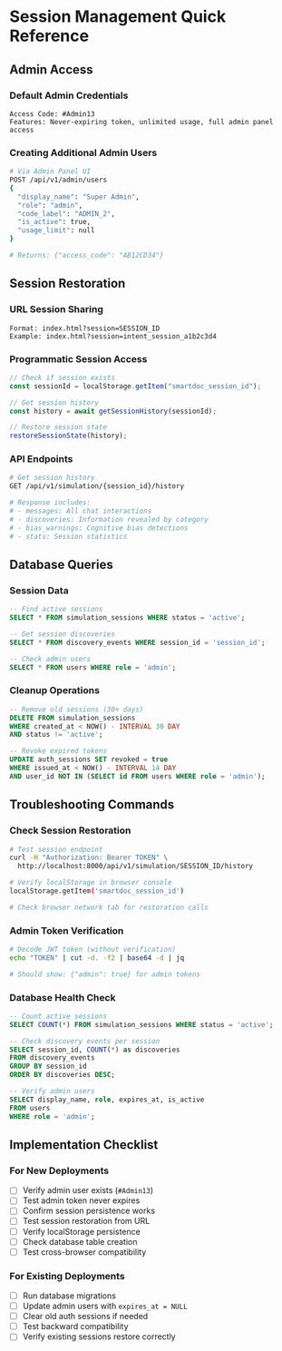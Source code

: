 # Session Management Quick Reference

## Admin Access

### Default Admin Credentials

```
Access Code: #Admin13
Features: Never-expiring token, unlimited usage, full admin panel access
```

### Creating Additional Admin Users

```bash
# Via Admin Panel UI
POST /api/v1/admin/users
{
  "display_name": "Super Admin",
  "role": "admin",
  "code_label": "ADMIN_2",
  "is_active": true,
  "usage_limit": null
}

# Returns: {"access_code": "AB12CD34"}
```

## Session Restoration

### URL Session Sharing

```
Format: index.html?session=SESSION_ID
Example: index.html?session=intent_session_a1b2c3d4
```

### Programmatic Session Access

```javascript
// Check if session exists
const sessionId = localStorage.getItem("smartdoc_session_id");

// Get session history
const history = await getSessionHistory(sessionId);

// Restore session state
restoreSessionState(history);
```

### API Endpoints

```bash
# Get session history
GET /api/v1/simulation/{session_id}/history

# Response includes:
# - messages: All chat interactions
# - discoveries: Information revealed by category
# - bias_warnings: Cognitive bias detections
# - stats: Session statistics
```

## Database Queries

### Session Data

```sql
-- Find active sessions
SELECT * FROM simulation_sessions WHERE status = 'active';

-- Get session discoveries
SELECT * FROM discovery_events WHERE session_id = 'session_id';

-- Check admin users
SELECT * FROM users WHERE role = 'admin';
```

### Cleanup Operations

```sql
-- Remove old sessions (30+ days)
DELETE FROM simulation_sessions
WHERE created_at < NOW() - INTERVAL 30 DAY
AND status != 'active';

-- Revoke expired tokens
UPDATE auth_sessions SET revoked = true
WHERE issued_at < NOW() - INTERVAL 14 DAY
AND user_id NOT IN (SELECT id FROM users WHERE role = 'admin');
```

## Troubleshooting Commands

### Check Session Restoration

```bash
# Test session endpoint
curl -H "Authorization: Bearer TOKEN" \
  http://localhost:8000/api/v1/simulation/SESSION_ID/history

# Verify localStorage in browser console
localStorage.getItem('smartdoc_session_id')

# Check browser network tab for restoration calls
```

### Admin Token Verification

```bash
# Decode JWT token (without verification)
echo "TOKEN" | cut -d. -f2 | base64 -d | jq

# Should show: {"admin": true} for admin tokens
```

### Database Health Check

```sql
-- Count active sessions
SELECT COUNT(*) FROM simulation_sessions WHERE status = 'active';

-- Check discovery events per session
SELECT session_id, COUNT(*) as discoveries
FROM discovery_events
GROUP BY session_id
ORDER BY discoveries DESC;

-- Verify admin users
SELECT display_name, role, expires_at, is_active
FROM users
WHERE role = 'admin';
```

## Implementation Checklist

### For New Deployments

- [ ] Verify admin user exists (`#Admin13`)
- [ ] Test admin token never expires
- [ ] Confirm session persistence works
- [ ] Test session restoration from URL
- [ ] Verify localStorage persistence
- [ ] Check database table creation
- [ ] Test cross-browser compatibility

### For Existing Deployments

- [ ] Run database migrations
- [ ] Update admin users with `expires_at = NULL`
- [ ] Clear old auth sessions if needed
- [ ] Test backward compatibility
- [ ] Verify existing sessions restore correctly
